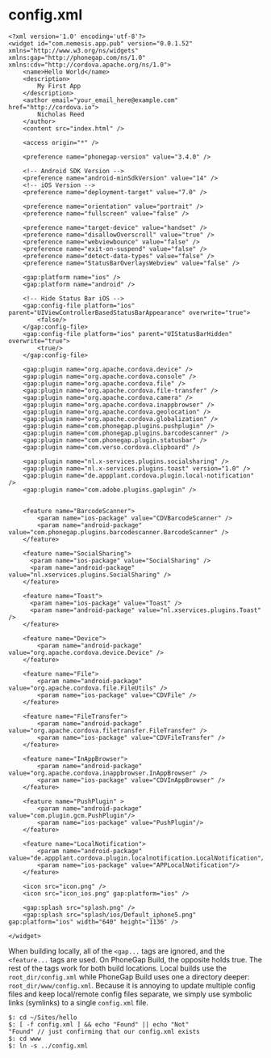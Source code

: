 # config.xml


    <?xml version='1.0' encoding='utf-8'?>
    <widget id="com.nemesis.app.pub" version="0.0.1.52" xmlns="http://www.w3.org/ns/widgets" xmlns:gap="http://phonegap.com/ns/1.0" xmlns:cdv="http://cordova.apache.org/ns/1.0">
        <name>Hello World</name>
        <description>
            My First App
        </description>
        <author email="your_email_here@example.com" href="http://cordova.io">
            Nicholas Reed
        </author>
        <content src="index.html" />

        <access origin="*" />

        <preference name="phonegap-version" value="3.4.0" />

        <!-- Android SDK Version -->
        <preference name="android-minSdkVersion" value="14" />
        <!-- iOS Version -->
        <preference name="deployment-target" value="7.0" />

        <preference name="orientation" value="portrait" />
        <preference name="fullscreen" value="false" />

        <preference name="target-device" value="handset" />
        <preference name="disallowOverscroll" value="true" />
        <preference name="webviewbounce" value="false" />
        <preference name="exit-on-suspend" value="false" />
        <preference name="detect-data-types" value="false" />
        <preference name="StatusBarOverlaysWebview" value="false" />

        <gap:platform name="ios" />
        <gap:platform name="android" />

        <!-- Hide Status Bar iOS -->
        <gap:config-file platform="ios" parent="UIViewControllerBasedStatusBarAppearance" overwrite="true">
            <false/>
        </gap:config-file>
        <gap:config-file platform="ios" parent="UIStatusBarHidden" overwrite="true">
            <true/>
        </gap:config-file>

        <gap:plugin name="org.apache.cordova.device" />
        <gap:plugin name="org.apache.cordova.console" />
        <gap:plugin name="org.apache.cordova.file" />
        <gap:plugin name="org.apache.cordova.file-transfer" />
        <gap:plugin name="org.apache.cordova.camera" />
        <gap:plugin name="org.apache.cordova.inappbrowser" />
        <gap:plugin name="org.apache.cordova.geolocation" />
        <gap:plugin name="org.apache.cordova.globalization" />
        <gap:plugin name="com.phonegap.plugins.pushplugin" />
        <gap:plugin name="com.phonegap.plugins.barcodescanner" />
        <gap:plugin name="com.phonegap.plugin.statusbar" />
        <gap:plugin name="com.verso.cordova.clipboard" />

        <gap:plugin name="nl.x-services.plugins.socialsharing" />
        <gap:plugin name="nl.x-services.plugins.toast" version="1.0" />
        <gap:plugin name="de.appplant.cordova.plugin.local-notification" />
        <gap:plugin name="com.adobe.plugins.gaplugin" />


        <feature name="BarcodeScanner">
            <param name="ios-package" value="CDVBarcodeScanner" />
            <param name="android-package" value="com.phonegap.plugins.barcodescanner.BarcodeScanner" />
        </feature>

        <feature name="SocialSharing">
          <param name="ios-package" value="SocialSharing" />
          <param name="android-package" value="nl.xservices.plugins.SocialSharing" />
        </feature>

        <feature name="Toast">
          <param name="ios-package" value="Toast" />
          <param name="android-package" value="nl.xservices.plugins.Toast" />
        </feature>

        <feature name="Device">
            <param name="android-package" value="org.apache.cordova.device.Device" />
        </feature>

        <feature name="File">
            <param name="android-package" value="org.apache.cordova.file.FileUtils" />
            <param name="ios-package" value="CDVFile" />
        </feature>

        <feature name="FileTransfer">
            <param name="android-package" value="org.apache.cordova.filetransfer.FileTransfer" />
            <param name="ios-package" value="CDVFileTransfer" />
        </feature>

        <feature name="InAppBrowser">
            <param name="android-package" value="org.apache.cordova.inappbrowser.InAppBrowser" />
            <param name="ios-package" value="CDVInAppBrowser" />
        </feature>

        <feature name="PushPlugin" >
            <param name="android-package" value="com.plugin.gcm.PushPlugin"/>
            <param name="ios-package" value="PushPlugin"/>
        </feature>

        <feature name="LocalNotification">
            <param name="android-package" value="de.appplant.cordova.plugin.localnotification.LocalNotification"/>
            <param name="ios-package" value="APPLocalNotification"/>
        </feature>

        <icon src="icon.png" />
        <icon src="icon_ios.png" gap:platform="ios" />

        <gap:splash src="splash.png" />
        <gap:splash src="splash/ios/Default_iphone5.png" gap:platform="ios" width="640" height="1136" />

    </widget>


When building locally, all of the `<gap...` tags are ignored, and the `<feature...` tags are used. On PhoneGap Build, the opposite holds true. The rest of the tags work for both build locations. Local builds use the `root_dir/config.xml` while PhoneGap Build uses one a directory deeper: `root_dir/www/config.xml`. Because it is annoying to update multiple config files and keep local/remote config files separate, we simply use symbolic links (symlinks) to a single `config.xml` file.

    $: cd ~/Sites/hello
    $: [ -f config.xml ] && echo "Found" || echo "Not"
    "Found" // just confirming that our config.xml exists
    $: cd www
    $: ln -s ../config.xml

